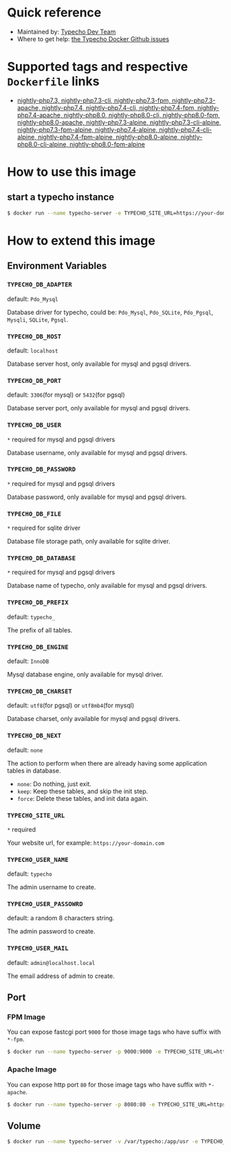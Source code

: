 # Quick reference

* Maintained by: [Typecho Dev Team](https://github.com/typecho)
* Where to get help: [the Typecho Docker Github issues](https://github.com/typecho/Dockerfile/issues)

# Supported tags and respective `Dockerfile` links

* [nightly-php7.3, nightly-php7.3-cli, nightly-php7.3-fpm, nightly-php7.3-apache, nightly-php7.4, nightly-php7.4-cli, nightly-php7.4-fpm, nightly-php7.4-apache, nightly-php8.0, nightly-php8.0-cli, nightly-php8.0-fpm, nightly-php8.0-apache, nightly-php7.3-alpine, nightly-php7.3-cli-alpine, nightly-php7.3-fpm-alpine, nightly-php7.4-alpine, nightly-php7.4-cli-alpine, nightly-php7.4-fpm-alpine, nightly-php8.0-alpine, nightly-php8.0-cli-alpine, nightly-php8.0-fpm-alpine](https://github.com/typecho/Dockerfile)

# How to use this image

## start a typecho instance

```bash
$ docker run --name typecho-server -e TYPECHO_SITE_URL=https://your-domain.com -d joyqi/typecho:nightly-php7.4-apache
```

# How to extend this image

## Environment Variables

### `TYPECHO_DB_ADAPTER`

default: `Pdo_Mysql`

Database driver for typecho, could be: `Pdo_Mysql`, `Pdo_SQLite`, `Pdo_Pgsql`, `Mysqli`, `SQLite`, `Pgsql`.

### `TYPECHO_DB_HOST`

default: `localhost` 

Database server host, only available for mysql and pgsql drivers.

### `TYPECHO_DB_PORT`

default: `3306`(for mysql) or `5432`(for pgsql)

Database server port, only available for mysql and pgsql drivers.

### `TYPECHO_DB_USER`

`*` required for mysql and pgsql drivers

Database username, only available for mysql and pgsql drivers.

### `TYPECHO_DB_PASSWORD`

`*` required for mysql and pgsql drivers

Database password, only available for mysql and pgsql drivers.

### `TYPECHO_DB_FILE`

`*` required for sqlite driver

Database file storage path, only available for sqlite driver.

### `TYPECHO_DB_DATABASE`

`*` required for mysql and pgsql drivers

Database name of typecho, only available for mysql and pgsql drivers.

### `TYPECHO_DB_PREFIX`

default: `typecho_`

The prefix of all tables.

### `TYPECHO_DB_ENGINE`

default: `InnoDB`

Mysql database engine, only available for mysql driver.

### `TYPECHO_DB_CHARSET`

default: `utf8`(for pgsql) or `utf8mb4`(for mysql)

Database charset, only available for mysql and pgsql drivers.

### `TYPECHO_DB_NEXT`

default: `none`

The action to perform when there are already having some application tables in database.

* `none`: Do nothing, just exit.
* `keep`: Keep these tables, and skip the init step.
* `force`: Delete these tables, and init data again.

### `TYPECHO_SITE_URL`

`*` required

Your website url, for example: `https://your-domain.com`

### `TYPECHO_USER_NAME`

default: `typecho`

The admin username to create.

### `TYPECHO_USER_PASSOWRD`

default: a random 8 characters string.

The admin password to create.

### `TYPECHO_USER_MAIL`

default: `admin@localhost.local`

The email address of admin to create.

## Port

### FPM Image

You can expose fastcgi port `9000` for those image tags who have suffix with `*-fpm`.

```bash
$ docker run --name typecho-server -p 9000:9000 -e TYPECHO_SITE_URL=https://your-domain.com -d joyqi/typecho:nightly-php7.4-fpm
```

### Apache Image

You can expose http port `80` for those image tags who have suffix with `*-apache`.

```bash
$ docker run --name typecho-server -p 8080:80 -e TYPECHO_SITE_URL=https://your-domain.com -d joyqi/typecho:nightly-php7.4-apache
```

## Volume

```bash
$ docker run --name typecho-server -v /var/typecho:/app/usr -e TYPECHO_SITE_URL=https://your-domain.com -d joyqi/typecho:nightly-php7.4
```